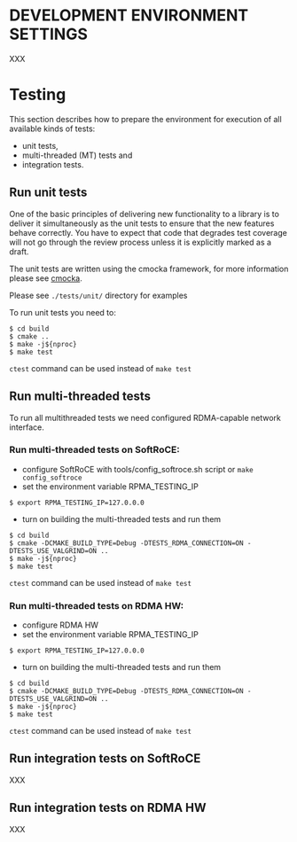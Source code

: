 # DEVELOPMENT ENVIRONMENT SETTINGS

XXX

# Testing

This section describes how to prepare the environment for execution of all available kinds of tests:
- unit tests,
- multi-threaded (MT) tests and
- integration tests.

## Run unit tests

One of the basic principles of delivering new functionality to a library is to deliver it simultaneously as the unit tests to ensure that the new features behave correctly.
You have to expect that code that degrades test coverage will not go through the review process unless it is explicitly marked as a draft.

The unit tests are written using the cmocka framework, for more information please see [cmocka](https://cmocka.org/).

Please see ``./tests/unit/`` directory for examples

To run unit tests you need to:

```shell
$ cd build
$ cmake ..
$ make -j${nproc}
$ make test
```
``ctest`` command can be used instead of ``make test``

## Run multi-threaded tests

To run all multithreaded tests we need configured RDMA-capable network interface.

### Run multi-threaded tests on SoftRoCE:
- configure SoftRoCE with tools/config_softroce.sh script or ``make config_softroce``
- set the environment variable RPMA_TESTING_IP
```shell
$ export RPMA_TESTING_IP=127.0.0.0
```
- turn on building the multi-threaded tests and run them
```shell
$ cd build
$ cmake -DCMAKE_BUILD_TYPE=Debug -DTESTS_RDMA_CONNECTION=ON -DTESTS_USE_VALGRIND=ON ..
$ make -j${nproc}
$ make test
```
``ctest`` command can be used instead of ``make test``

### Run multi-threaded tests on RDMA HW:
- configure RDMA HW
- set the environment variable RPMA_TESTING_IP
```shell
$ export RPMA_TESTING_IP=127.0.0.0
```
- turn on building the multi-threaded tests and run them
```shell
$ cd build
$ cmake -DCMAKE_BUILD_TYPE=Debug -DTESTS_RDMA_CONNECTION=ON -DTESTS_USE_VALGRIND=ON ..
$ make -j${nproc}
$ make test
```
``ctest`` command can be used instead of ``make test``

## Run integration tests on SoftRoCE

XXX

## Run integration tests on RDMA HW

XXX

